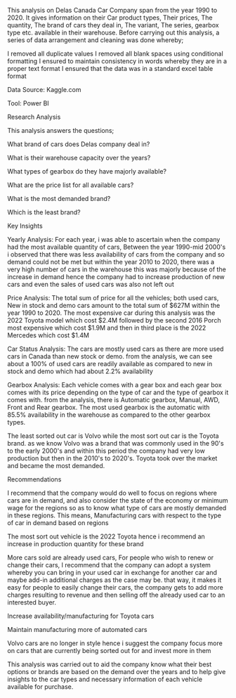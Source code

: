 This analysis on Delas Canada Car Company span from the year 1990 to 2020. It gives information on their Car product types, Their prices, The quantity, The brand of cars they deal in, The variant, The series, gearbox type etc. available in their warehouse. Before carrying out this analysis, a series of data arrangement and cleaning was done whereby;

I removed all duplicate values
I removed all blank spaces using conditional formatting
I ensured to maintain consistency in words whereby they are in a proper text format
I ensured that the data was in a standard excel table format

Data Source: Kaggle.com

Tool: Power BI

Research Analysis

This analysis answers the questions;

What brand of cars does Delas company deal in?

What is their warehouse capacity over the years?

What types of gearbox do they have majorly available?

What are the price list for all available cars?

What is the most demanded brand?

Which is the least brand?

Key Insights

Yearly Analysis: For each year, i was able to ascertain when the company had the most available quantity of cars, Between the year 1990-mid 2000's i observed that there was less availability of cars from the company and so demand could not be met but within the year 2010 to 2020, there was a very high number of cars in the warehouse this was majorly because of the increase in demand hence the company had to increase production of new cars and even the sales of used cars was also not left out

Price Analysis: The total sum of price for all the vehicles; both used cars, New in stock and demo cars amount to the total sum of $627M within the year 1990 to 2020. The most expensive car during this analysis was the 2022 Toyota model which cost $2.4M followed by the second 2016 Porch most expensive which cost $1.9M and then in third place is the 2022 Mercedes which cost $1.4M

Car Status Analysis: The cars are mostly used cars as there are more used cars in Canada than new stock or demo. from the analysis, we can see about a 100% of used cars are readily available as compared to new in stock and demo which had about 2.2% availability

Gearbox Analysis: Each vehicle comes with a gear box and each gear box comes with its price depending on the type of car and the type of gearbox it comes with. from the analysis, there is Automatic gearbox, Manual, AWD, Front and Rear gearbox. The most used gearbox is the automatic with 85.5% availability in the warehouse as compared to the other gearbox types.

The least sorted out car is Volvo while the most sort out car is the Toyota brand. as we know Volvo was a brand that was commonly used in the 90's to the early 2000's and within this period the company had very low production but then in the 2010's to 2020's. Toyota took over the market and became the most demanded.

Recommendations

I recommend that the company would do well to focus on regions where cars are in demand, and also consider the state of the economy or minimum wage for the regions so as to know what type of cars are mostly demanded in these regions. This means, Manufacturing cars with respect to the type of car in demand based on regions

The most sort out vehicle is the 2022 Toyota hence i recommend an increase in production quantity for these brand

More cars sold are already used cars, For people who wish to renew or change their cars, I recommend that the company can adopt a system whereby you can bring in your used car in exchange for another car and maybe add-in additional charges as the case may be. that way, it makes it easy for people to easily change their cars, the company gets to add more charges resulting to revenue and then selling off the already used car to an interested buyer.

Increase availability/manufacturing for Toyota cars

Maintain manufacturing more of automated cars

Volvo cars are no longer in style hence i suggest the company focus more on cars that are currently being sorted out for and invest more in them

This analysis was carried out to aid the company know what their best options or brands are based on the demand over the years and to help give insights to the car types and necessary information of each vehicle available for purchase.
